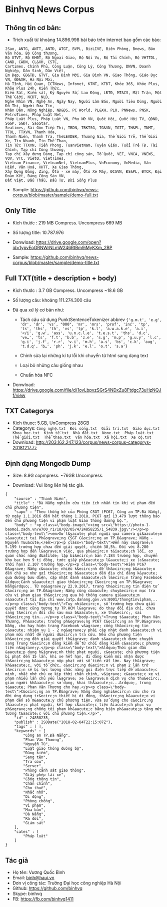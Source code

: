 # Binhvq News Corpus
## Thông tin cơ bản:
* Trích xuất từ khoảng 14.896.998 bài báo trên internet bao gồm các báo:
```
2Sao, ANTG, ANTT, ANTĐ, ATGT, BVPL, BizLIVE, Biên Phòng, Bnews, Báo Văn hóa, Bộ Công thương,
Bộ GTVT, Bộ KHĐT, Bộ Ngoại Giao, Bộ Nội Vụ, Bộ Tài Chính, Bộ VHTTDL, CAND, CAĐN, CL&XH, CSTC,
Cartimes, Chính Phủ, Công Luận, Công Lý, Công Thương, DNVN, Doanh Nghiệp, Dân Sinh, Dân Việt,
Em Đẹp, GD&TĐ, GTVT, Gia Đình Mới, Gia Đình VN, Giao Thông, Giáo Dục VN, GĐ&XH, Hà Nội Mới,
Hà Tĩnh, Hải Quan, ICTNews, Infonet, KTNT, KTĐT, Khỏe 365, Khỏe Plus, Khỏe Plus 24h, Kiến Thức,
Kiểm Sát, Kiểm sát, Kỷ Nguyên Số, Lao Động, LĐTĐ, MT&CS, Mặt Trận, Một Thế Giới, NCĐT, NLĐ,
Nghe Nhìn VN, Nghệ An, Ngày Nay, Người Làm Báo, Người Tiêu Dùng, Người Đô Thị, Người Đưa Tin,
Nhân Dân, Nông Nghiệp, NĐ&ĐS, PC World, PL&XH, PLO, PNNews, PNSK, PetroTimes, Pháp Luật Net,
Pháp Luật Plus, Pháp Luật VN, Phụ Nữ VN, Quốc Hội, Quốc Hội TV, QĐND, SGGP, SGĐT, SaoStar,
Seatimes, Sài Gòn Tiếp Thị, TBDN, TBKTSG, TG&VN, TGTT, TH&PL, TNMT, TTOL, TTXVN, Thanh Hóa,
Thanh Niên, Thanh Tra, TheLEADER, Thương Gia, Thế Giới Trẻ, Thế Giới Xe, Tin Nhanh, Tin Thể Thao,
Tin Tức TTXVN, Tiền Phong, TuanVietNam, Tuyên Giáo, Tuổi Trẻ TĐ, Tài Chính, Tạp chí Công thương,
Tạp chí Xây dựng Đảng, Tạp chí cộng sản, Tổ Quốc, VEF, VNCA, VNEWS, VOV, VTC, VietQ, VietTimes,
Vietnam Finance, VietnamNet, VietnamPlus, VnEconomy, VnMedia, Văn Hiến, Văn Hoá, XHTT, Xe Giao Thông,
Xây Dựng Đảng, Zing, Ôtô - xe máy, Ôtô Xe Máy, ĐCSVN, ĐS&PL, ĐTCK, Đại Đoàn Kết, Đảng Cộng Sản VN,
Đất Việt, Đấu Thầu, Đầu Tư, Đời Sống Plus
```
* Sample: https://github.com/binhvq/news-corpus/blob/master/sample/demo-full.txt
## Only Title
* Kích thước : 219 MB Compress. Uncompress 669 MB

* Số lượng title: 10.787.976

* Donwload: https://drive.google.com/open?id=1ypvEoGRNWrNLmW246RtBm9iMyKXm_2BP

* Sample: https://github.com/binhvq/news-corpus/blob/master/sample/demo-title.txt

## Full TXT(title + description + body)
* Kích thước : 3.7 GB Compress. Uncompress ~18.6 GB
 
* Số lượng câu: khoảng 111.274.300 câu
 
* Đã qua xử lý cơ bản như:
    + Tách câu sử dụng PunktSentenceTokenizer abbrev ```{'g.m.t', 'e.g', 'dr', 'dr', 'vs', "000", 'mr', 'mrs', 'prof', 'inc', 'tp', 'ts', 'ths', 'th', 'vs', 'tp', 'k.l', 'a.w.a.k.e', 'a.i', '</i', 'g.w',
                            'ass',
                            'u.n.c.l.e', 't.e.s.t', 'ths', 'd.c', 've…', 'ts', 'f.t', 'b.b', 'z.e', 's.g', 'm.p', 'g.u.y',
                            'l.c', 'g.i', 'j.f', 'r.r', 'v.i', 'm.h', 'a.s', 'bs', 'c.k', 'aug', 't.d.q', 'b…', 'ph', 'j.k', 'e.l', 'o.t', 's.a'}```
 
    + Chỉnh sửa lại những kí tự lỗi khi chuyển từ html sang dạng text
 
    + Loại bỏ những câu giống nhau
 
    + Chuẩn hóa NFC
    
* Donwload: https://drive.google.com/file/d/1ovLbpvzSGrS4NDxZu8Ftdgc73uHzNQJf/view
## TXT Categorys
* Kich thuoc: 5.GB, UnCompress 28GB
* Categorys: `Công nghệ.txt  Đời sống.txt  Giải trí.txt  Giáo dục.txt  Khoa học.txt  Kinh tế.txt  Nhà đất.txt  None.txt  Pháp luật.txt  Thế giới.txt  Thể thao.txt  Văn hóa.txt  Xã hội.txt  Xe cộ.txt`
* Download: http://203.162.247.123/corpus/news-corpus-categorys-20181217.7z
## Định dạng Mongodb Dump
* Size: 8.9G copmpress. ~76GB Uncompress.

* Download: Vui lòng liên hệ tác giả.

```
{
	"source" : "Thanh Niên",
	"title" : "Đà Nẵng nghiên cứu tiện ích nhắn tin khi vi phạm đến chủ phương tiện",
	"sapo" : "Theo thống kê của Phòng CSGT (PC67, Công an TP.Đà Nẵng), từ ngày 1.1.2016 đến hết tháng 1.2018, PC67 gửi 13.479 lượt thông báo đến chủ phương tiện vi phạm luật Giao thông đường bộ.",
	"body" : "<p class=\"body-image\"><img src=\"https://photo-1-baomoi.zadn.vn/w700_r1/18/02/05/4/24858235/1_54839.jpg\"/></p><p class=\"body-text\"><em>Xử l&yacute; phạt nguội qua camera gi&aacute;m s&aacute;t tại Ph&ograve;ng CSGT C&ocirc;ng an TP.Đ&agrave; Nẵng - Nguyễn T&uacute;</em></p><p class=\"body-text\">Đến nay c&ograve;n 5.199 trường hợp chưa đến giải quyết, chiếm 38,5%. Đối với 8.280 trường hợp đến l&agrave;m việc, qua ph&acirc;n t&iacute;ch lỗi, cơ quan chức năng đ&atilde; lập bi&ecirc;n bản 7.184 trường hợp, chuyển kho bạc hơn 9 tỉ đồng, tước giấy ph&eacute;p l&aacute;i xe (c&oacute; thời hạn) 2.107 trường hợp.</p><p class=\"body-text\">Hiện PC67 Đ&agrave; Nẵng c&oacute; nhiều k&ecirc;nh để th&ocirc;ng b&aacute;o đến chủ xe như gửi th&ocirc;ng b&aacute;o đến địa chỉ đăng k&yacute; qua đường bưu điện, cập nhật danh s&aacute;ch l&ecirc;n trang Facebook &ldquo;Cảnh s&aacute;t giao th&ocirc;ng C&ocirc;ng an TP.Đ&agrave; Nẵng&rdquo;. Từ ng&agrave;y 22.9.2017, trang th&ocirc;ng tin điện tử C&ocirc;ng an TP.Đ&agrave; Nẵng cũng c&oacute; chuy&ecirc;n mục tra cứu vi phạm giao th&ocirc;ng qua hệ thống camera gi&aacute;m s&aacute;t tại địa chỉ www.catp.danang.gov.vn:8001/thongtinvipham...</p><p class=\"body-text\">Tuy nhi&ecirc;n, số trường hợp chưa giải quyết được cũng tương tự TP.HCM l&agrave; do thay đổi địa chỉ, chưa sang t&ecirc;n đổi chủ sau mua b&aacute;n, xe thu&ecirc;, sai th&ocirc;ng tin...</p><p class=\"body-text\">Trung t&aacute; Phan Văn Thương, Ph&oacute; trưởng ph&ograve;ng PC67 C&ocirc;ng an TP.Đ&agrave; Nẵng, cho hay hiện trang Facebook v&agrave; cổng th&ocirc;ng tin c&oacute; nhiệm vụ 1 - 2 ng&agrave;y phải cập nhật danh s&aacute;ch vi phạm mới nhất để người d&acirc;n tra cứu. Nếu chủ phương tiện kh&ocirc;ng đến giải quyết th&igrave; danh s&aacute;ch được chuyển sang Trung t&acirc;m đăng kiểm để từ chối đăng kiểm c&aacute;c phương tiện n&agrave;y.</p><p class=\"body-text\">&ldquo;Thời gian đầu &aacute;p dụng h&igrave;nh thức phạt nguội, c&oacute; chủ phương tiện bị phạt đến 15 lần, khi xe hết hạn, đi đăng kiểm mới nhận được th&ocirc;ng b&aacute;o nộp phạt với số tiền rất lớn. Nay th&igrave; kh&aacute;c, với tổ chức, c&ocirc;ng d&acirc;n vi phạm 2 lần trở l&ecirc;n sẽ bị lực lượng chức năng gọi điện trực tiếp để x&aacute;c minh, nhắc nhở chủ xe kịp thời chấn chỉnh, v&igrave; c&aacute;c xe vi phạm nhiều lần chủ yếu l&agrave; xe l&agrave;m dịch vụ cho thu&ecirc;, giao người kh&aacute;c sử dụng, khai th&aacute;c...&rdquo;, trung t&aacute; Phan Văn Thương cho hay.</p><p class=\"body-text\">C&ocirc;ng an TP.Đ&agrave; Nẵng đang nghi&ecirc;n cứu cho ra đời ứng dụng tr&ecirc;n thiết bị di động, th&ocirc;ng b&aacute;o vi phạm đến số m&aacute;y chủ phương tiện, vừa sử dụng cho c&ocirc;ng t&aacute;c phạt nguội, kết hợp c&aacute;c tiện &iacute;ch phục vụ ph&ograve;ng chống tội phạm kh&aacute;c bằng biện ph&aacute;p tăng mức tương t&aacute;c với chủ phương tiện.</p>",
	"id" : 24858235,
	"publish" : ISODate("2018-02-04T22:15:07Z"),
	"tags" : [ ],
	"keywords" : [
		"Công an TP.Đà Nẵng",
		"Phan Văn Thương",
		"Nguyễn Tú",
		"Luật giao thông đường bộ",
		"Đăng kiểm",
		"Sang tên",
		"Tra cứu",
		"Server",
		"Phòng cảnh sát giao thông",
		"Giấy phép lái xe",
		"Cổng thông tin",
		"Chấn chỉnh",
		"Cho thuê",
		"Nhắc nhở",
		"Di động",
		"Phòng chống",
		"Vi phạm",
		"Mua bán",
		"Đà Nẵng",
		"Ra đời",
		"Giám sát"
	],
	"cates" : [
		"Pháp luật"
	]
}
```
## Tác giả
* Họ tên: Vương Quốc Bình
* Email: binh@haui.vn
* Đơn vị công tác: Trường Đại học công nghiệp Hà Nội
* Github: https://github.com/binhvq
* Skype: binhvq
* FB: https://fb.com/binhvq1411
